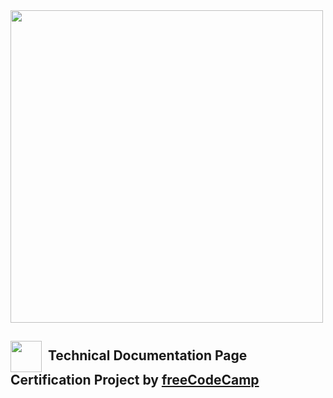 <img width = "500px" src="https://design-style-guide.freecodecamp.org/downloads/fcc_primary_large.jpg">

## <img src="https://cdn-icons-png.flaticon.com/512/1157/1157109.png" width="50" align="center" target="_blank">&nbsp; Technical Documentation Page Certification Project by <a href="https://www.freecodecamp.org/learn">freeCodeCamp</a>
